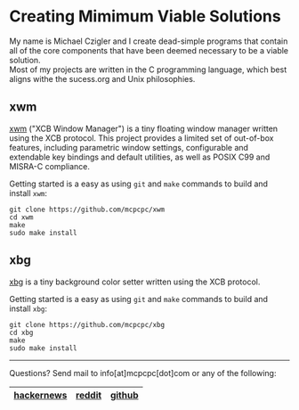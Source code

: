 # Creating Mimimum Viable Solutions

My name is Michael Czigler and I create dead-simple programs that contain all
of the core components that have been deemed necessary to be a viable solution.  
Most of my projects are written in the C programming language, which best 
aligns withe the sucess.org and Unix philosophies.

## xwm

[xwm](https://github.com/mcpcpc/xwm) ("XCB Window Manager") is a tiny floating 
window manager written using the XCB protocol. This project provides a limited 
set of out-of-box features, including parametric window settings, configurable 
and extendable key bindings and default utilities, as well as POSIX C99 and 
MISRA-C compliance.

Getting started is a easy as using `git` and `make` commands to build and install
`xwm`:

```shell
git clone https://github.com/mcpcpc/xwm
cd xwm
make
sudo make install
```

## xbg

[xbg](https://github.com/mcpcpc/xbg) is a tiny background color setter written 
using the XCB protocol. 

Getting started is a easy as using `git` and `make` commands to build and install
`xbg`:

```shell
git clone https://github.com/mcpcpc/xbg
cd xbg
make
sudo make install
```

---

Questions? Send mail to info[at]mcpcpc[dot]com or any of the following:

| [hackernews](https://news.ycombinator.com/user?id=mcpcpc) | [reddit](https://www.reddit.com/user/mcpcpc) | [github](https://github.com/mcpcpc) |
| ---------- | ------ | ------ |
